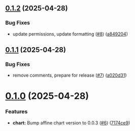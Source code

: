 ## [0.1.2](https://github.com/gregkonush/charts/compare/v0.1.1...v0.1.2) (2025-04-28)


### Bug Fixes

* update permissions, update formatting ([#8](https://github.com/gregkonush/charts/issues/8)) ([a849204](https://github.com/gregkonush/charts/commit/a849204797c062eace240c95371e467d18401ad1))

## [0.1.1](https://github.com/gregkonush/charts/compare/v0.1.0...v0.1.1) (2025-04-28)


### Bug Fixes

* remove comments, prepare for release ([#7](https://github.com/gregkonush/charts/issues/7)) ([a020d31](https://github.com/gregkonush/charts/commit/a020d31b817a98ac5f65d95a679dad440dd5dbc2))

# [0.1.0](https://github.com/gregkonush/charts/compare/v0.0.0...v0.1.0) (2025-04-28)


### Features

* **chart:** Bump affine chart version to 0.0.3 ([#6](https://github.com/gregkonush/charts/issues/6)) ([7174ce9](https://github.com/gregkonush/charts/commit/7174ce901f3c65468beef5e107132bdbde2d6a4a))
